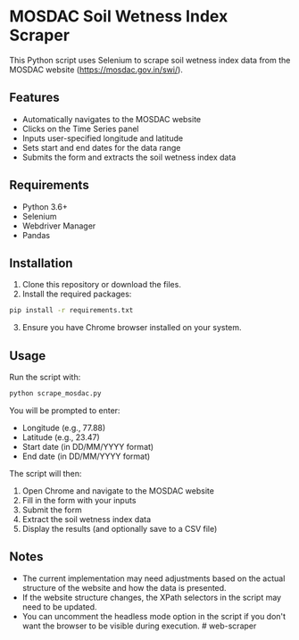 # MOSDAC Soil Wetness Index Scraper

This Python script uses Selenium to scrape soil wetness index data from the MOSDAC website (https://mosdac.gov.in/swi/).

## Features

- Automatically navigates to the MOSDAC website
- Clicks on the Time Series panel
- Inputs user-specified longitude and latitude
- Sets start and end dates for the data range
- Submits the form and extracts the soil wetness index data

## Requirements

- Python 3.6+
- Selenium
- Webdriver Manager
- Pandas

## Installation

1. Clone this repository or download the files.
2. Install the required packages:

```bash
pip install -r requirements.txt
```

3. Ensure you have Chrome browser installed on your system.

## Usage

Run the script with:

```bash
python scrape_mosdac.py
```

You will be prompted to enter:
- Longitude (e.g., 77.88)
- Latitude (e.g., 23.47)
- Start date (in DD/MM/YYYY format)
- End date (in DD/MM/YYYY format)

The script will then:
1. Open Chrome and navigate to the MOSDAC website
2. Fill in the form with your inputs
3. Submit the form
4. Extract the soil wetness index data
5. Display the results (and optionally save to a CSV file)

## Notes

- The current implementation may need adjustments based on the actual structure of the website and how the data is presented.
- If the website structure changes, the XPath selectors in the script may need to be updated.
- You can uncomment the headless mode option in the script if you don't want the browser to be visible during execution. #   w e b - s c r a p e r  
 